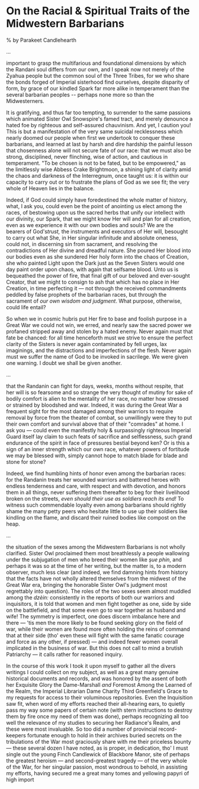 # On the Racial & Spiritual Traits of the Midwestern Barbarians
% by Parakeet Candlehearth

...

important to grasp the multifarious and foundational dimensions by which the Randani soul differs from our own, and I speak now not merely of the Zyahua people but the common soul of the Three Tribes, for we who share the bonds forged of Imperial sisterhood find ourselves, despite disparity of form, by grace of our kindled Spark far more alike in temperament than the several barbarian peoples -- perhaps none more so than the Midwesterners.

It is gratifying, and thus far too tempting, to surrender to the same passions which animated Sister Owl Snowspire's famed tract, and merely denounce a hated foe by righteous and self-assured chauvinism. And yet, I caution you! This is but a manifestation of the very same suicidal recklessness which nearly doomed our people when first we undertook to conquer these barbarians, and learned at last by harsh and dire hardship the painful lesson that chosenness alone will not secure fate of our race: that we must also be strong, disciplined, never flinching, wise of action, and cautious in temperament. "To be chosen is not to be fated, but to be empowered," as the limitlessly wise Abbess Crake Brightmoon, a shining light of clarity amid the chaos and darkness of the Interregnum, once taught us: it is within our capacity to carry out or to frustrate the plans of God as we see fit; the very whole of Heaven lies in the balance.

Indeed, if God could simply have foredestined the whole matter of history, what, I ask you, could even be the point of anointing us elect among the races, of bestowing upon us the sacred herbs that unify our intellect with our divinity, our Spark, that we might know Her will and plan for all creation, even as we experience it with our own bodies and souls? We are the bearers of God's*trust,* the instruments and executors of Her will, besought to carry out what She, in Her singular infinitude and absolute oneness, could not, in discerning sin from sacrament, and resolving the contradictions of Her divine and dreadful nature. She poured Her blood into our bodies even as she sundered Her holy form into the chaos of Creation, she who painted Light upon the Dark just as the Seven Sisters would one day paint order upon chaos, with again that selfsame blood. Unto us is bequeathed the power of fire, that final gift of our beloved and ever-sought Creator, that we might to consign to ash that which has no place in Her Creation, in time perfecting it — not through the received commandments peddled by false prophets of the barbarian races, but through the sacrament of *our own wisdom and judgment*. What purpose, otherwise, could life entail?

So when we in cosmic hubris put Her fire to base and foolish purpose in a Great War we could not win, we erred, and nearly saw the sacred power we profaned stripped away and stolen by a hated enemy. Never again must that fate be chanced: for all time henceforth must we strive to ensure the perfect clarity of the Sisters is never again contaminated by fell urges, lax imaginings, and the distractions and imperfections of the flesh. Never again must we suffer the name of God to be invoked in sacrilege. We were given one warning. I doubt we shall be given another.

...

that the Randanin can fight for days, weeks, months without respite, that her will is so fearsome and so strange the very thought of mutiny for sake of bodily comfort is alien to the mentality of her race, no matter how stressed or strained by bloodshed and war. Indeed, it was during the Great War a frequent sight for the most damaged among their warriors to require removal by force from the theater of combat, so unwillingly were they to put their own comfort and survival above that of their "comrades" at home. I ask you — could even the manifestly holy & surpassingly righteous Imperial Guard itself lay claim to such feats of sacrifice and selflessness, such grand endurance of the spirit in face of pressures bestial beyond ken? Or is this a sign of an inner strength which our own race, whatever powers of fortitude we may be blessed with, simply cannot hope to match blade for blade and stone for stone?

Indeed, we find humbling hints of honor even among the barbarian races: for the Randanin treats her wounded warriors and battered heroes with endless tenderness and care, with respect and with devotion, and honors them in all things, never suffering them thereafter to beg for their livelihood broken on the streets, *even should their use as soldiers reach its end!* To witness such commendable loyalty even among barbarians should rightly shame the many petty peers who hesitate little to use up their soldiers like kindling on the flame, and discard their ruined bodies like compost on the heap.

...

the situation of the sexes among the Midwestern Barbarians is not wholly clarified. Sister Owl proclaimed them most breathlessly a people wallowing under the subjugation of men who breed their women like _şue phin_, and perhaps it was so at the time of her writing, but the matter is, to a modern observer, much less clear (and indeed, we find damning hints from history that the facts have not wholly altered themselves from the midwest of the Great War era, bringing the honorable Sister Owl's judgment most regrettably into question). The roles of the two sexes seem almost muddled among the _dzèin:_ consistently in the reports of both our warriors and inquisitors, it is told that women and men fight together as one, side by side on the battlefield, and that some even go to war together as husband and wife! The symmetry is imperfect, one does discern imbalance here and there — 'tis men the more likely to be found seeking glory on the field of war, while their women are found more often holding the reins of command that at their side (tho' even these will fight with the same fanatic courage and force as any other, if pressed) — and indeed fewer women overall implicated in the business of war. But this does not call to mind a brutish Patriarchy — it calls rather for reasoned inquiry.

In the course of this work I took it upon myself to gather all the divers writings I could collect on my subject, as well as a great many genuine historical documents and records, and was honored by the assent of both her Exquisite Glory the Dame-Marshall *and* Foremost Among the Learned of the Realm, the Imperial Librarian Dame Charity Third Greenfield's Grace to my requests for access to their voluminous repositories. Even the Inquisition saw fit, when word of my efforts reached their all-hearing ears, to quietly pass my way some papers of certain note (with stern instructions to destroy them by fire once my need of them was done), perhaps recognizing all too well the relevance of my studies to securing her Radiance's Realm, and these were most invaluable. So too did a number of provincial record-keepers fortunate enough to hold in their archives buried secrets on the tribulations of the War most graciously share with me their priceless bounty — these several dozen I have noted, as is proper, in dedication, tho' I must single out the young Finch Candlewick of Blackbore Manor, site of perhaps the greatest heroism — and second-greatest tragedy — of the very whole of the War, for her singular passion, most wondrous to behold, in assisting my efforts, having secured me a great many tomes and yellowing papyri of high import